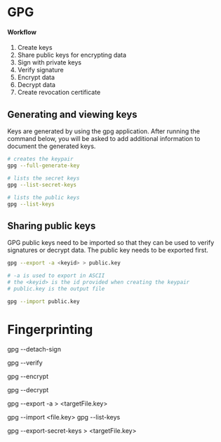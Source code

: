 # GPG


#### Workflow ####

1.  Create keys
2.  Share public keys for encrypting data
3.  Sign with private keys
4.  Verify signature
5.  Encrypt data
6.  Decrypt data
7.  Create revocation certificate

## Generating and viewing keys

Keys are generated by using the gpg application.  After running the command below, you will be asked to add additional information to document the generated keys.

~~~ bash
# creates the keypair
gpg --full-generate-key

# lists the secret keys
gpg --list-secret-keys

# lists the public keys
gpg --list-keys
~~~

## Sharing public keys

GPG public keys need to be imported so that they can be used to verify signatures or decrypt data.  The public key needs to be exported first.

~~~ bash
gpg --export -a <keyid> > public.key

# -a is used to export in ASCII
# the <keyid> is the id provided when creating the keypair
# public.key is the output file

gpg --import public.key
~~~

# Fingerprinting

gpg --detach-sign <file>

gpg --verify <file>

gpg --encrypt <file>

gpg --decrypt <file>

gpg --export -a <keyname> > <targetFile.key>

gpg --import <file.key>
gpg --list-keys

gpg --export-secret-keys <keyname> > <targetFile.key>


